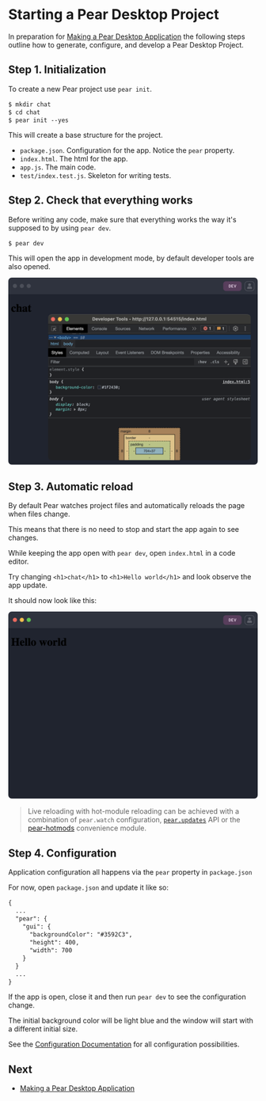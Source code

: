 # Starting a Pear Desktop Project

In preparation for [Making a Pear Desktop Application](./making-a-pear-desktop-app.md) the following steps outline how to generate, configure, and develop a Pear Desktop Project.

## Step 1. Initialization

To create a new Pear project use `pear init`.

```
$ mkdir chat
$ cd chat
$ pear init --yes
```

This will create a base structure for the project.

- `package.json`. Configuration for the app. Notice the `pear` property.
- `index.html`. The html for the app.
- `app.js`. The main code.
- `test/index.test.js`. Skeleton for writing tests.

## Step 2. Check that everything works

Before writing any code, make sure that everything works the way it's supposed to by using `pear dev`.

```
$ pear dev
```

This will open the app in development mode, by default developer tools are also opened.

![Running pear dev](../assets/chat-app-1.png)

## Step 3. Automatic reload

By default Pear watches project files and automatically reloads the page when files change.

This means that there is no need to stop and start the app again to see changes.

While keeping the app open with `pear dev`, open `index.html` in a code editor.

Try changing `<h1>chat</h1>` to `<h1>Hello world</h1>` and look observe the app update.

It should now look like this:

![Automatic reload](../assets/chat-app-2.png)

> Live reloading with hot-module reloading can be achieved with a combination of `pear.watch` configuration, [`pear.updates`](../reference/api.md#pearupdateslistener-async-functionfunction) API or the [pear-hotmods](https://github.com/holepunchto/pear-hotmods) convenience module.

## Step 4. Configuration

Application configuration all happens via the `pear` property in `package.json`

For now, open `package.json` and update it like so:

```
{
  ...
  "pear": {
    "gui": {
      "backgroundColor": "#3592C3",
      "height": 400,
      "width": 700
    }
  }
  ...
}
```

If the app is open, close it and then run `pear dev` to see the configuration change.

The initial background color will be light blue and the window will start with a different initial size.

See the [Configuration Documentation](../reference/configuration.md) for all configuration possibilities.


## Next

* [Making a Pear Desktop Application](./making-a-pear-desktop-app.md)
